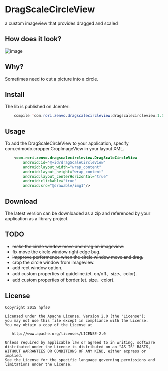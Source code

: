 # DragScaleCircleView
a custom imageview that provides dragged and scaled

## How does it look?
![image](https://github.com/hpfs0/DragScaleCircleView/blob/master/show.gif)

## Why?
Sometimes need to cut a picture into a circle.

## Install
The lib is published on Jcenter:

```java
    compile 'com.rori.zenvo.dragscalecircleview:dragscalecircleview:1.0.0'
```

## Usage
To add the DragScaleCircleView to your application, specify com.edmodo.cropper.CropImageView in your layout XML.

```xml
    <com.rori.zenvo.dragscalecircleview.DragScaleCircleView
        android:id="@+id/dragScaleCircleView"
        android:layout_width="wrap_content"
        android:layout_height="wrap_content"
        android:layout_centerHorizontal="true"
        android:clickable="true"
        android:src="@drawable/img1"/>
```

## Download
The latest version can be downloaded as a zip and referenced by your application as a library project.

## TODO
* ~~make the circle window move and drag on imageview.~~
* ~~fix move the circle window right edge bug.~~
* ~~impprove performence when the circle window move and drag.~~
* crop the circle window from imageview.
* add rect window option.
* add custom properties of guideline.(et. on/off、size、color).
* add custom properties of border.(et. size、color).

## License

    Copyright 2015 hpfs0

    Licensed under the Apache License, Version 2.0 (the "License");
    you may not use this file except in compliance with the License.
    You may obtain a copy of the License at

       http://www.apache.org/licenses/LICENSE-2.0

    Unless required by applicable law or agreed to in writing, software
    distributed under the License is distributed on an "AS IS" BASIS,
    WITHOUT WARRANTIES OR CONDITIONS OF ANY KIND, either express or implied.
    See the License for the specific language governing permissions and
    limitations under the License.
